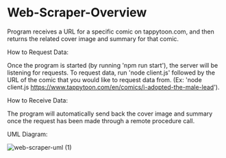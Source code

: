 # Web-Scraper-Overview

Program receives a URL for a specific comic on tappytoon.com, and then returns the related cover image and summary for that comic.

How to Request Data:

Once the program is started (by running 'npm run start'), the server will be listening for requests. To request data, run 'node client.js' followed by the URL of the comic that you would like to request data from. (Ex: 'node client.js https://www.tappytoon.com/en/comics/i-adopted-the-male-lead').

How to Receive Data:

The program will automatically send back the cover image and summary once the request has been made through a remote procedure call. 

UML Diagram:

![web-scraper-uml (1)](https://user-images.githubusercontent.com/91505649/180929245-01a5e3c7-90c2-447b-bb3f-5183264b85e8.png)


